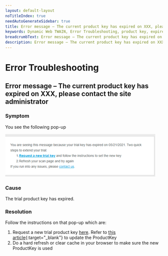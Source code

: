 ```yaml
---
layout: default-layout
noTitleIndex: true
needAutoGenerateSidebar: true
title: Error message – The current product key has expired on XXX, please contact the site administrator
keywords: Dynamic Web TWAIN, Error Troubleshooting, product key, expired
breadcrumbText: Error message – The current product key has expired on XXX, please contact the site administrator
description: Error message – The current product key has expired on XXX, please contact the site administrator
---
```


# Error Troubleshooting

## Error message – The current product key has expired on XXX, please contact the site administrator

### Symptom

You see the following pop-up

![Product key expired](/assets/imgs/product-key-expired.png)

### Cause

The trial product key has expired.

### Resolution

Follow the instructions on that pop-up which are:
1. Request a new trial product key <a href="https://www.dynamsoft.com/customer/license/trialLicense" target="_blank">here</a>. Refer to [this article](/_articles/docs/indepth/development/upgrade.md#update-the-license-key){:target="_blank"} to update the ProductKey
2. Do a hard refresh or clear cache in your browser to make sure the new ProductKey is used
